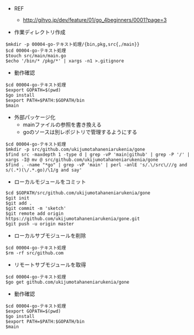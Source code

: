 - REF
  - http://gihyo.jp/dev/feature/01/go_4beginners/0001?page=3

- 作業ディレクトリ作成
```
$mkdir -p 00004-go-テキスト処理/{bin,pkg,src{,/main}}
$cd 00004-go-テキスト処理
$touch src/main/main.go
$echo '/bin/* /pkg/*' | xargs -n1 >.gitignore
```

- 動作確認

```
$cd 00004-go-テキスト処理
$export GOPATH=$(pwd)
$go install
$export PATH=$PATH:$GOPATH/bin
$main
```

- 外部パッケージ化
  - mainファイルの参照を書き換える
  - goのソースは別レポジトリで管理するようにする
```
$cd 00004-go-テキスト処理
$mkdir -p src/github.com/ukijumotahaneniarukenia/gone
$find src -maxdepth 1 -type d | grep -vP 'main|github' | grep -P '/' | xargs -I@ mv @ src/github.com/ukijumotahaneniarukenia/gone
$find . -name "*go" | grep -vP 'main' | perl -anlE 's/.\/src\///g and s/(.*)(\/.*.go)/\1/g and say'
```

- ローカルモジュールをコミット
```
$cd $GOPATH/src/github.com/ukijumotahaneniarukenia/gone
$git init
$git add .
$git commit -m 'sketch'
$git remote add origin https://github.com/ukijumotahaneniarukenia/gone.git
$git push -u origin master
```

- ローカルサブモジュールを削除

```
$cd 00004-go-テキスト処理
$rm -rf src/github.com
```

- リモートサブモジュールを取得

```
$cd 00004-go-テキスト処理
$go get github.com/ukijumotahaneniarukenia/gone
```

- 動作確認

```
$cd 00004-go-テキスト処理
$export GOPATH=$(pwd)
$go install
$export PATH=$PATH:$GOPATH/bin
$main
```
